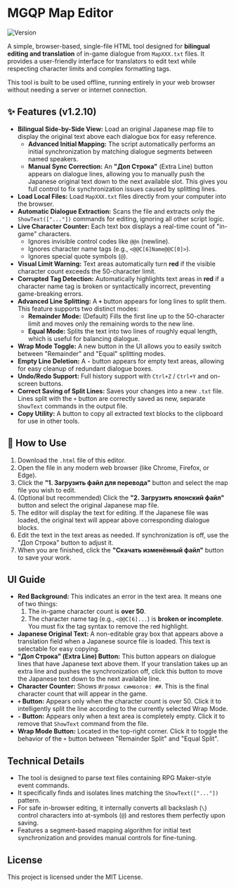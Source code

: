 # MGQP Map Editor
![Version](https://img.shields.io/badge/version-1.2.10-blue)

A simple, browser-based, single-file HTML tool designed for **bilingual editing and translation** of in-game dialogue from `MapXXX.txt` files. It provides a user-friendly interface for translators to edit text while respecting character limits and complex formatting tags.

This tool is built to be used offline, running entirely in your web browser without needing a server or internet connection.

## ✨ Features (v1.2.10)

-   **Bilingual Side-by-Side View:** Load an original Japanese map file to display the original text above each dialogue box for easy reference.
    -   **Advanced Initial Mapping:** The script automatically performs an initial synchronization by matching dialogue segments between named speakers.
    -   **Manual Sync Correction:** An **"Доп Строка"** (Extra Line) button appears on dialogue lines, allowing you to manually push the Japanese original text down to the next available slot. This gives you full control to fix synchronization issues caused by splitting lines.
-   **Load Local Files:** Load `MapXXX.txt` files directly from your computer into the browser.
-   **Automatic Dialogue Extraction:** Scans the file and extracts only the `ShowText(["..."])` commands for editing, ignoring all other script logic.
-   **Live Character Counter:** Each text box displays a real-time count of "in-game" characters.
    -   Ignores invisible control codes like `@@n` (newline).
    -   Ignores character name tags (e.g., `<@@C[6]Name@@C[0]>`).
    -   Ignores special quote symbols (`@`).
-   **Visual Limit Warning:** Text areas automatically turn **red** if the visible character count exceeds the 50-character limit.
-   **Corrupted Tag Detection:** Automatically highlights text areas in **red** if a character name tag is broken or syntactically incorrect, preventing game-breaking errors.
-   **Advanced Line Splitting:** A **`+`** button appears for long lines to split them. This feature supports two distinct modes:
    -   **Remainder Mode:** (Default) Fills the first line up to the 50-character limit and moves only the remaining words to the new line.
    -   **Equal Mode:** Splits the text into two lines of roughly equal length, which is useful for balancing dialogue.
-   **Wrap Mode Toggle:** A new button in the UI allows you to easily switch between "Remainder" and "Equal" splitting modes.
-   **Empty Line Deletion:** A **`-`** button appears for empty text areas, allowing for easy cleanup of redundant dialogue boxes.
-   **Undo/Redo Support:** Full history support with `Ctrl+Z` / `Ctrl+Y` and on-screen buttons.
-   **Correct Saving of Split Lines:** Saves your changes into a new `.txt` file. Lines split with the `+` button are correctly saved as new, separate `ShowText` commands in the output file.
-   **Copy Utility:** A button to copy all extracted text blocks to the clipboard for use in other tools.

## 🚀 How to Use

1.  Download the `.html` file of this editor.
2.  Open the file in any modern web browser (like Chrome, Firefox, or Edge).
3.  Click the **"1. Загрузить файл для перевода"** button and select the map file you wish to edit.
4.  (Optional but recommended) Click the **"2. Загрузить японский файл"** button and select the original Japanese map file.
5.  The editor will display the text for editing. If the Japanese file was loaded, the original text will appear above corresponding dialogue blocks.
6.  Edit the text in the text areas as needed. If synchronization is off, use the "Доп Строка" button to adjust it.
7.  When you are finished, click the **"Скачать изменённый файл"** button to save your work.

## UI Guide

-   **Red Background:** This indicates an error in the text area. It means one of two things:
    1.  The in-game character count is **over 50**.
    2.  The character name tag (e.g., `<@@C[6]...`) is **broken or incomplete**. You must fix the tag syntax to remove the red highlight.
-   **Japanese Original Text:** A non-editable gray box that appears above a translation field when a Japanese source file is loaded. This text is selectable for easy copying.
-   **"Доп Строка" (Extra Line) Button:** This button appears on dialogue lines that have Japanese text above them. If your translation takes up an extra line and pushes the synchronization off, click this button to move the Japanese text down to the next available line.
-   **Character Counter:** Shows `Игровых символов: ##`. This is the final character count that will appear in the game.
-   **`+` Button:** Appears only when the character count is over 50. Click it to intelligently split the line according to the currently selected Wrap Mode.
-   **`-` Button:** Appears only when a text area is completely empty. Click it to remove that `ShowText` command from the file.
-   **Wrap Mode Button:** Located in the top-right corner. Click it to toggle the behavior of the `+` button between "Remainder Split" and "Equal Split".

## Technical Details

-   The tool is designed to parse text files containing RPG Maker-style event commands.
-   It specifically finds and isolates lines matching the `ShowText(["..."])` pattern.
-   For safe in-browser editing, it internally converts all backslash (`\`) control characters into at-symbols (`@`) and restores them perfectly upon saving.
-   Features a segment-based mapping algorithm for initial text synchronization and provides manual controls for fine-tuning.

## License

This project is licensed under the MIT License.
